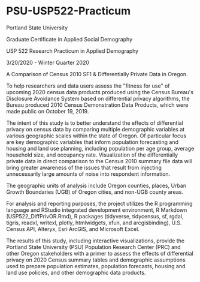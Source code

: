 # PSU-USP522-Practicum
Portland State University

Graduate Certificate in Applied Social Demography

USP 522 Research Practicum in Applied Demography

3/20/2020 - Winter Quarter 2020

A Comparison of Census 2010 SF1 & Differentially Private Data in Oregon.

To help researchers and data users assess the "fitness for use" of upcoming 2020 census data products produced using the Census Bureau's Disclosure Avoidance System based on differential privacy algorithms, the Bureau produced 2010 Census Demonstration Data Products, which were made public on October 19, 2019.

The intent of this study is to better understand the effects of differential privacy on census data by comparing multiple demographic variables at various geographic scales within the state of Oregon. Of particular focus are key demographic variables that inform population forecasting and housing and land use planning, including population per age group, average household size, and occupancy rate. Visualization of the differentially private data in direct comparison to the Census 2010 summary file data will bring greater awareness of the issues that result from injecting unnecessarily large amounts of noise into respondent information.

The geographic units of analysis include Oregon counties, places, Urban Growth Boundaries (UGB) of Oregon cities, and non-UGB county areas.

For analysis and reporting purposes, the project utilizes the R programming language and RStudio integrated development environment, R Markdown (USP522_DiffPrivOR.Rmd), R packages (tidyverse, tidycensus, sf, rgdal, tigris, readxl, writexl, plotly, htmlwidgets, xfun, and arcgisbinding), U.S. Census API, Alteryx, Esri ArcGIS, and Microsoft Excel.

The results of this study, including interactive visualizations, provide the Portland State University (PSU) Population Research Center (PRC) and other Oregon stakeholders with a primer to assess the effects of differential privacy on 2020 Census summary tables and demographic assumptions used to prepare population estimates, population forecasts, housing and land use policies, and other demographic data products.
